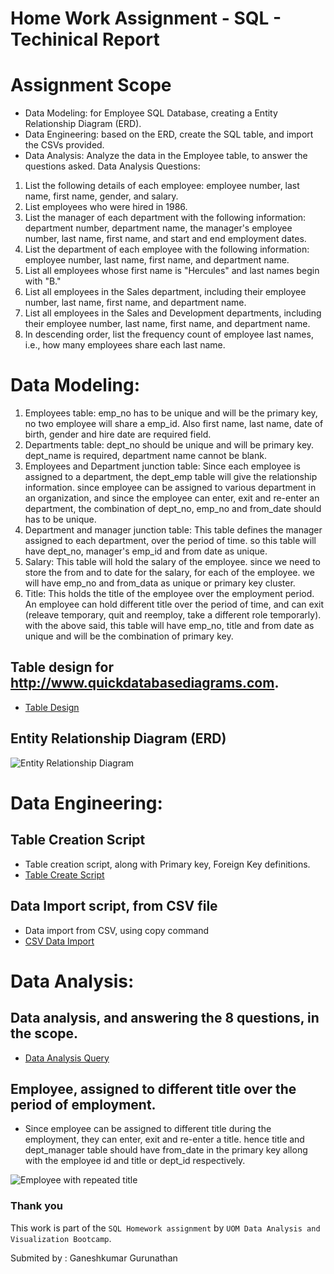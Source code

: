 # Home Work Assignment - SQL - Techinical Report

# Assignment Scope

* Data Modeling: for Employee SQL Database, creating a Entity Relationship Diagram (ERD).
* Data Engineering: based on the ERD, create the SQL table, and import the CSVs provided.
* Data Analysis: Analyze the data in the Employee table, to answer the questions asked. 
Data Analysis Questions:
1. List the following details of each employee: employee number, last name, first name, gender, and salary.
2. List employees who were hired in 1986.
3. List the manager of each department with the following information: department number, department name, the manager's employee number, last name, first name, and start and end employment dates.
4. List the department of each employee with the following information: employee number, last name, first name, and department name.
5. List all employees whose first name is "Hercules" and last names begin with "B."
6. List all employees in the Sales department, including their employee number, last name, first name, and department name.
7. List all employees in the Sales and Development departments, including their employee number, last name, first name, and department name.
8. In descending order, list the frequency count of employee last names, i.e., how many employees share each last name.

# Data Modeling:
1. Employees table: 
    emp_no has to be unique and will be the primary key, no two employee will share a emp_id.
    Also first name, last name, date of birth, gender and hire date are required field. 
2. Departments table:
    dept_no should be unique and will be primary key.
    dept_name is required, department name cannot be blank.
3. Employees and Department junction table: 
    Since each employee is assigned to a department, the dept_emp table will give the relationship information.
    since employee can be assigned to various department in an organization, and since the employee can enter, exit and re-enter an department, the combination of dept_no, emp_no and from_date should has to be unique. 
4. Department and manager junction table:
    This table defines the manager assigned to each department, over the period of time. 
    so this table will have dept_no, manager's emp_id and from date as unique. 
5. Salary:
    This table will hold the salary of the employee.
    since we need to store the from and to date for the salary, for each of the employee. we will have emp_no and from_data as unique or primary key cluster. 
6. Title:
    This holds the title of the employee over the employment period. 
    An employee can hold different title over the period of time, and can exit (releave temporary, quit and reemploy, take a different role temporarly).
    with the above said, this table will have emp_no, title and from date as unique and will be the combination of primary key. 

## Table design for http://www.quickdatabasediagrams.com.
* [Table Design](/Table_Design.txt)

## Entity Relationship Diagram (ERD)

![Entity Relationship Diagram](/ERD_EmployeeSQL.png)

# Data Engineering:

## Table Creation Script
* Table creation script, along with Primary key, Foreign Key definitions. 
* [Table Create Script](/Table_Create_Script.sql)

## Data Import script, from CSV file
* Data import from CSV, using copy command
* [CSV Data Import](/CSV_Import_Query.sql)

# Data Analysis:
## Data analysis, and answering the 8 questions, in the scope.
* [Data Analysis Query](/Data_Analysis_Query.sql)

## Employee, assigned to different title over the period of employment.
* Since employee can be assigned to different title during the employment, they can enter, exit and re-enter a title. hence title and dept_manager table should have from_date in the primary key allong with the employee id and title or dept_id respectively.

![Employee with repeated title](/Analysis/Employee_Same_Title_Different_Time_Period.png)

### Thank you 

This work is part of the `SQL Homework assignment` by `UOM Data Analysis and Visualization Bootcamp`.

Submited by : Ganeshkumar Gurunathan
